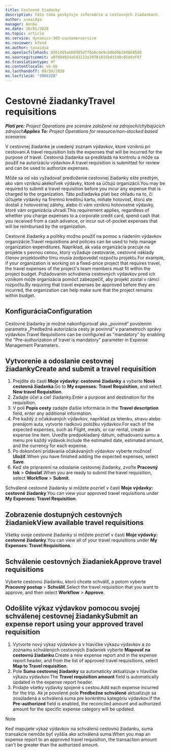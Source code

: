 ```yaml
---
title: Cestovné žiadanky
description: Táto téma poskytuje informácie o cestovných žiadankách.
author: suvaidya
manager: Annbe
ms.date: 10/01/2020
ms.topic: article
ms.service: dynamics-365-customerservice
ms.reviewer: kfend
ms.author: suvaidya
ms.openlocfilehash: 0261405abb9305d7f6abcde9cb90d9b184868580
ms.sourcegitcommit: a0f80d024a5d3112a39781815bd31d0c05ddaf6f
ms.translationtype: HT
ms.contentlocale: sk-SK
ms.lasthandoff: 09/30/2020
ms.locfileid: "3906328"
---
```

# <a name="travel-requisitions"></a><span data-ttu-id="b3435-103">Cestovné žiadanky</span><span class="sxs-lookup"><span data-stu-id="b3435-103">Travel requisitions</span></span>

<span data-ttu-id="b3435-104">_**Platí pre:** Project Operations pre scenáre založené na zdrojoch/chýbajúcich zdrojoch_</span><span class="sxs-lookup"><span data-stu-id="b3435-104">_**Applies To:** Project Operations for resource/non-stocked based scenarios_</span></span>

<span data-ttu-id="b3435-105">V cestovnej žiadanke je uvedený zoznam výdavkov, ktoré vzniknú pri cestovaní.</span><span class="sxs-lookup"><span data-stu-id="b3435-105">A travel requisition lists the expenses that will be incurred for the purpose of travel.</span></span> <span data-ttu-id="b3435-106">Cestovná žiadanka sa predkladá na kontrolu a môže sa použiť na autorizáciu výdavkov.</span><span class="sxs-lookup"><span data-stu-id="b3435-106">A travel requisition is submitted for review and can be used to authorize expenses.</span></span>

<span data-ttu-id="b3435-107">Môže sa od vás vyžadovať predloženie cestovnej žiadanky ešte predtým, ako vám vzniknú akékoľvek výdavky, ktoré sa účtujú organizácii.</span><span class="sxs-lookup"><span data-stu-id="b3435-107">You may be required to submit a travel requisition before you incur any expense that is charged to the organization.</span></span> <span data-ttu-id="b3435-108">Táto požiadavka platí bez ohľadu na to, či účtujete výdavky na firemnú kreditnú kartu, míňate hotovosť, ktorú ste dostali z hotovostnej zálohy, alebo či vám vzniknú hotovostné výdavky, ktoré vám organizácia uhradí.</span><span class="sxs-lookup"><span data-stu-id="b3435-108">This requirement applies, regardless of whether you charge expenses to a corporate credit card, spend cash that you received from a cash advance, or incur out-of-pocket expenses that will be reimbursed by the organization.</span></span>

<span data-ttu-id="b3435-109">Cestovné žiadanky a politiky možno použiť na pomoc s riadením výdavkov organizácie.</span><span class="sxs-lookup"><span data-stu-id="b3435-109">Travel requisitions and policies can be used to help manage organization expenditures.</span></span> <span data-ttu-id="b3435-110">Napríklad, ak vaša organizácia pracuje na projekte s pevnou cenou, ktorý vyžaduje cestovanie, cestovné náklady členov projektového tímu musia zodpovedať rozpočtu projektu.</span><span class="sxs-lookup"><span data-stu-id="b3435-110">For example, if your organization is working on a fixed-price project that requires travel, the travel expenses of the project's team members must fit within the project budget.</span></span> <span data-ttu-id="b3435-111">Požadovaním schválenia cestovných výdavkov pred ich vznikom môže organizácia pomôcť zabezpečiť, aby projekt zostal v rámci rozpočtu.</span><span class="sxs-lookup"><span data-stu-id="b3435-111">By requiring that travel expenses be approved before they are incurred, the organization can help make sure that the project remains within budget.</span></span>

## <a name="configuration"></a><span data-ttu-id="b3435-112">Konfigurácia</span><span class="sxs-lookup"><span data-stu-id="b3435-112">Configuration</span></span> 

<span data-ttu-id="b3435-113">Cestovné žiadanky je možné nakonfigurovať ako „povinné“ povolením parametra „Predbežná autorizácia cesty je povinná“ v parametroch správy výdavkov.</span><span class="sxs-lookup"><span data-stu-id="b3435-113">Travel Requisitions can be configured as "mandatory" by enabling the "Pre-authorization of travel is mandatory" parameter in Expense Management Parameters.</span></span> 

## <a name="create-and-submit-a-travel-requisition"></a><span data-ttu-id="b3435-114">Vytvorenie a odoslanie cestovnej žiadanky</span><span class="sxs-lookup"><span data-stu-id="b3435-114">Create and submit a travel requisition</span></span>

1. <span data-ttu-id="b3435-115">Prejdite do časti **Moje výdavky: cestovné žiadanky** a vyberte **Nová cestovná žiadanka**.</span><span class="sxs-lookup"><span data-stu-id="b3435-115">Go to **My expenses: Travel Requisition**, and select **New travel Requisition**.</span></span>
2. <span data-ttu-id="b3435-116">Zadajte účel a cieľ žiadanky.</span><span class="sxs-lookup"><span data-stu-id="b3435-116">Enter a purpose and destination for the requisition.</span></span>
3. <span data-ttu-id="b3435-117">V poli **Popis cesty** zadajte ďalšie informácie.</span><span class="sxs-lookup"><span data-stu-id="b3435-117">In the  **Travel description** field, enter any additional information.</span></span> 
4. <span data-ttu-id="b3435-118">Pre každý z očakávaných výdavkov, napríklad za letenku, stravu alebo prenájom auta, vytvorte riadkovú položku výdavkov.</span><span class="sxs-lookup"><span data-stu-id="b3435-118">For each of the expected expenses, such as Flight, meals, or car rental, create an expense line item.</span></span> <span data-ttu-id="b3435-119">Uveďte predpokladaný dátum, odhadovanú sumu a menu pre každý výdavok.</span><span class="sxs-lookup"><span data-stu-id="b3435-119">Include the estimated date, estimated amount, and the currency for each expense.</span></span> 
5. <span data-ttu-id="b3435-120">Po dokončení pridávania očakávaných výdavkov vyberte možnosť **Uložiť**.</span><span class="sxs-lookup"><span data-stu-id="b3435-120">When you have finished adding the expected expenses, select **Save**.</span></span>
6. <span data-ttu-id="b3435-121">Keď ste pripravení na odoslanie cestovnej žiadanky, zvoľte **Pracovný tok** > **Odoslať**.</span><span class="sxs-lookup"><span data-stu-id="b3435-121">When you are ready to submit the travel requisition, select **Workflow** > **Submit**.</span></span>

<span data-ttu-id="b3435-122">Schválené cestovné žiadanky si môžete pozrieť v časti **Moje výdavky: cestovné žiadanky**.</span><span class="sxs-lookup"><span data-stu-id="b3435-122">You can view your approved travel requisitions under **My Expenses: Travel Requisition**.</span></span> 

## <a name="view-available-travel-requisitions"></a><span data-ttu-id="b3435-123">Zobrazenie dostupných cestovných žiadaniek</span><span class="sxs-lookup"><span data-stu-id="b3435-123">View available travel requisitions</span></span>

<span data-ttu-id="b3435-124">Všetky svoje cestovné žiadanky si môžete pozrieť v časti **Moje výdavky: cestovné žiadanky**.</span><span class="sxs-lookup"><span data-stu-id="b3435-124">You can view all of your travel requisitions under **My Expenses: Travel Requisitions**.</span></span>

## <a name="approve-travel-requisitions"></a><span data-ttu-id="b3435-125">Schválenie cestovných žiadaniek</span><span class="sxs-lookup"><span data-stu-id="b3435-125">Approve travel requisitions</span></span>

<span data-ttu-id="b3435-126">Vyberte cestovnú žiadanku, ktorú chcete schváliť, a potom vyberte **Pracovný postup** > **Schváliť**.</span><span class="sxs-lookup"><span data-stu-id="b3435-126">Select the travel requisition that you want to approve, and then select **Workflow** > **Approve**.</span></span>  

## <a name="submit-an-expense-report-using-your-approved-travel-requisition"></a><span data-ttu-id="b3435-127">Odošlite výkaz výdavkov pomocou svojej schválenej cestovnej žiadanky</span><span class="sxs-lookup"><span data-stu-id="b3435-127">Submit an expense report using your approved travel requisition</span></span>

1. <span data-ttu-id="b3435-128">Vytvorte nový výkaz výdavkov a v hlavičke výkazu výdavkov a zo zoznamu schválených cestovných žiadaniek vyberte **Mapovať na cestovnú žiadanku**.</span><span class="sxs-lookup"><span data-stu-id="b3435-128">Create a new expense report and in the expense report header, and from the list of approved travel requisitions, select **Map to Travel requisition**.</span></span>
2. <span data-ttu-id="b3435-129">Pole **Suma cestovnej žiadanky** sa automaticky aktualizuje v hlavičke výkazu výdavkov.</span><span class="sxs-lookup"><span data-stu-id="b3435-129">The **Travel requisition amount** field is automatically updated in the expense report header.</span></span>
3. <span data-ttu-id="b3435-130">Pridajte všetky výdavky spojené s cestou.</span><span class="sxs-lookup"><span data-stu-id="b3435-130">Add each expense incurred for the trip.</span></span> <span data-ttu-id="b3435-131">Ak je povolené pole **Predbežne schválené** aktualizuje sa zosúladená a schválená suma pre konkrétnu kategóriu výdavkov.</span><span class="sxs-lookup"><span data-stu-id="b3435-131">If the **Pre-authorized** field is enabled, the reconciled amount and authorized amount for the specific expense category will be updated.</span></span>

> [!NOTE]
> <span data-ttu-id="b3435-132">Keď mapujete výkaz výdavkov na schválenú cestovnú žiadanku, suma transakcie nemôže byť vyššia ako schválená suma.</span><span class="sxs-lookup"><span data-stu-id="b3435-132">When you map an expense report to an approved travel requisition, the transaction amount can't be greater than the authorized amount.</span></span> 
